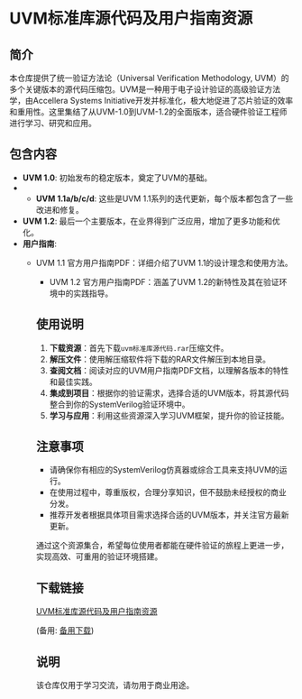 # UVM标准库源代码及用户指南资源

## 简介

本仓库提供了统一验证方法论（Universal Verification Methodology, UVM）的多个关键版本的源代码压缩包。UVM是一种用于电子设计验证的高级验证方法学，由Accellera Systems Initiative开发并标准化，极大地促进了芯片验证的效率和重用性。这里集结了从UVM-1.0到UVM-1.2的全面版本，适合硬件验证工程师进行学习、研究和应用。

## 包含内容

- **UVM 1.0**: 初始发布的稳定版本，奠定了UVM的基础。
- - **UVM 1.1a/b/c/d**: 这些是UVM 1.1系列的迭代更新，每个版本都包含了一些改进和修复。
- **UVM 1.2**: 最后一个主要版本，在业界得到广泛应用，增加了更多功能和优化。
- **用户指南**:
  - UVM 1.1 官方用户指南PDF：详细介绍了UVM 1.1的设计理念和使用方法。
    - UVM 1.2 官方用户指南PDF：涵盖了UVM 1.2的新特性及其在验证环境中的实践指导。

    ## 使用说明

    1. **下载资源**：首先下载`uvm标准库源代码.rar`压缩文件。
    2. **解压文件**：使用解压缩软件将下载的RAR文件解压到本地目录。
    3. **查阅文档**：阅读对应的UVM用户指南PDF文档，以理解各版本的特性和最佳实践。
    4. **集成到项目**：根据你的验证需求，选择合适的UVM版本，将其源代码整合到你的SystemVerilog验证环境中。
    5. **学习与应用**：利用这些资源深入学习UVM框架，提升你的验证技能。

    ## 注意事项

    - 请确保你有相应的SystemVerilog仿真器或综合工具来支持UVM的运行。
    - 在使用过程中，尊重版权，合理分享知识，但不鼓励未经授权的商业分发。
    - 推荐开发者根据具体项目需求选择合适的UVM版本，并关注官方最新更新。

    通过这个资源集合，希望每位使用者都能在硬件验证的旅程上更进一步，实现高效、可重用的验证环境搭建。

    ## 下载链接
    [UVM标准库源代码及用户指南资源](https://pan.quark.cn/s/4b5a14d66a0e) 

    (备用: [备用下载](https://pan.baidu.com/s/1ud2Xa13lnZS83hycBMmevA?pwd=1234))

    ## 说明

    该仓库仅用于学习交流，请勿用于商业用途。
